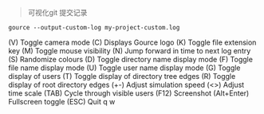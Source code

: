 > 可视化git 提交记录

`gource --output-custom-log my-project-custom.log`

(V)   Toggle camera mode
(C)   Displays Gource logo
(K)   Toggle file extension key
(M)   Toggle mouse visibility
(N)   Jump forward in time to next log entry
(S)   Randomize colours
(D)   Toggle directory name display mode
(F)   Toggle file name display mode
(U)   Toggle user name display mode
(G)   Toggle display of users
(T)   Toggle display of directory tree edges
(R)   Toggle display of root directory edges
(+-)  Adjust simulation speed
(<>)  Adjust time scale
(TAB) Cycle through visible users
(F12) Screenshot
(Alt+Enter) Fullscreen toggle
(ESC) Quit
q w
